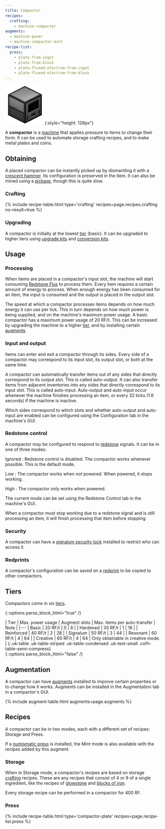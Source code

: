 ```yaml
---
title: Compactor
recipes:
  crafting:
    - machine-compactor
augments:
  - machine-power
  - machine-compactor-mint
recipe-list:
  press:
    - plate-from-ingot
    - plate-from-block
    - plate-fluxed-electrum-from-ingot
    - plate-fluxed-electrum-from-block
---
```


![Compactor](/assets/images/thermal-expansion/compactor.png){:style="height: 128px"}


A **compactor** is a [machine](/docs/thermal-expansion/machines/) that applies
pressure to items to change their form. It can be used to automate storage
crafting recipes, and to make metal plates and coins.


Obtaining
---------

A placed compactor can be instantly picked up by dismantling it with a [crescent
hammer](/docs/thermal-foundation/items/tools/crescent-hammer/). Its
configuration is preserved in the item. It can also be mined using a
[pickaxe](https://minecraft.gamepedia.com/Pickaxe), though this is quite slow.

### Crafting
{% include recipe-table.html type='crafting' recipes=page.recipes.crafting no-result=true %}

### Upgrading
A compactor is initially at the lowest [tier](#tiers) (basic). It can be
upgraded to higher tiers using [upgrade
kits](/docs/thermal-expansion/tiers/upgrade-kits/) and [conversion
kits](/docs/thermal-expansion/tiers/conversion-kits/).


Usage
-----

### Processing
When items are placed in a compactor's input slot, the machine will start
consuming [Redstone Flux](/docs/redstone-flux/) to process them. Every item
requires a certain amount of energy to process. When enough energy has been
consumed for an item, the input is consumed and the output is placed in the
output slot.

The speed at which a compactor processes items depends on how much energy it can
use per tick. This in turn depends on how much power is being supplied, and on
the machine's maximum power usage. A basic compactor has a maximum power usage
of 20 RF/t. This can be increased by upgrading the machine to a higher
[tier](#tiers), and by installing certain [augments](#augmentation).

### Input and output
Items can enter and exit a compactor through its sides. Every side of a
compactor may correspond to its input slot, its output slot, or both at the same
time.

A compactor can automatically transfer items out of any sides that directly
correspond to its output slot. This is called auto-output. It can also transfer
items from adjacent inventories into any sides that directly correspond to its
input slot. This is called auto-input. Auto-output and auto-input occur whenever
the machine finishes processing an item, or every 32 ticks (1.6 seconds) if the
machine is inactive.

Which sides correspond to which slots and whether auto-output and auto-input are
enabled can be configured using the Configuration tab in the machine's GUI.

### Redstone control
A compactor may be configured to respond to
[redstone](https://minecraft.gamepedia.com/Redstone) signals. It can be in one
of three modes:

Ignored
: Redstone control is disabled. The compactor works whenever possible. This is
the default mode.

Low
: The compactor works when *not* powered. When powered, it stops working.

High
: The compactor only works when powered.

The current mode can be set using the Redstone Control tab in the machine's GUI.

When a compactor must stop working due to a redstone signal and is still
processing an item, it will finish processing that item before stopping.

### Security
A compactor can have a [signalum security
lock](/docs/thermal-foundation/items/other/signalum-security-lock/) installed to
restrict who can access it.

### Redprints
A compactor's configuration can be saved on a
[redprint](/docs/thermal-foundation/items/tools/redprint/) to be copied to other
compactors.


Tiers
-----

Compactors come in six [tiers](/docs/thermal-expansion/tiers/).

{::options parse_block_html="true" /}
<div class="uk-overflow-container">
| Tier | Max. power usage | Augment slots | Max. items per auto-transfer | Note |
|---
| Basic | 20 RF/t | 0 | 8 |
| Hardened | 30 RF/t | 1 | 16 |
| Reinforced | 40 RF/t | 2 | 28 |
| Signalum | 50 RF/t | 3 | 44 |
| Resonant | 60 RF/t | 4 | 64 |
| Creative | 60 RF/t | 4 | 64 | Only obtainable in creative mode. |
{:.uk-table .uk-table-striped .uk-table-condensed .uk-text-small .cofh-table-semi-compress}
</div>
{::options parse_block_html="false" /}


Augmentation
------------

A compactor can have [augments](/docs/thermal-expansion/augments/) installed to
improve certain properties or to change how it works. Augments can be installed
in the Augmentation tab in a compactor's GUI.

{% include augment-table.html augments=page.augments %}


Recipes
-------

A compactor can be in two modes, each with a different set of recipes: Storage
and Press.

If a [numismatic
press](/docs/thermal-expansion/augments/machine/numismatic-press/) is installed,
the Mint mode is also available with the recipes added by this augment.

### Storage
When in Storage mode, a compactor's recipes are based on storage
[crafting](https://minecraft.gamepedia.com/Crafting) recipes. These are any
recipes that consist of 4 or 9 of a single ingredient, like the recipes of
[glowstone](https://minecraft.gamepedia.com/Glowstone) and [blocks of
iron](https://minecraft.gamepedia.com/Block_of_Iron).

Every storage recipe can be performed in a compactor for 400 RF.

### Press
{% include recipe-table.html type='compactor-plate' recipes=page.recipe-list.press %}
